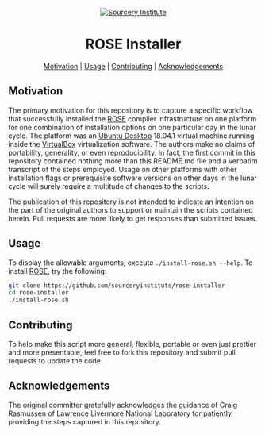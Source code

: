 <a name="top"> </a>

[This document is formatted with GitHub-Flavored Markdown.                ]:#
[For better viewing, including hyperlinks, read it online at              ]:#
[https://github.com/sourceryinstitute/rose-installer/blob/master/README.md]:#

<div align="center">

[![Sourcery Institute][sourcery institute logo]](https://www.sourceryinstitute.org)

ROSE Installer
==============

[Motivation](#motivation) | [Usage](#downloads) | [Contributing](#contributing) | [Acknowledgements](#status)  

</div>

Motivation
----------

The primary motivation for this repository is to capture a specific
workflow that successfully installed the [ROSE] compiler infrastructure 
on one platform for one combination of installation options on one particular
day in the lunar cycle.  The platform was an [Ubuntu Desktop] 18.04.1 virtual 
machine running inside the [VirtualBox] virtualization software.  The authors
make no claims of portability, generality, or even reproducibility.   In fact,
the first commit in this repository contained nothing more than this README.md
file and a verbatim transcript of the steps employed. Usage on other platforms
with other installation flags or prerequisite software versions on other days in 
the lunar cycle will surely require a multitude of changes to the scripts.

The publication of this repository is not intended to indicate an intention on 
the part of the original authors to support or maintain the scripts contained 
herein.  Pull requests are more likely to get responses than submitted issues.


Usage
-----
To display the allowable arguments, execute `./install-rose.sh --help`.  To
install [ROSE], try the following:
```bash
git clone https://github.com/sourceryinstitute/rose-installer
cd rose-installer
./install-rose.sh 
```

Contributing
------------
To help make this script more general, flexible, portable or even just 
prettier and more presentable, feel free to fork this repository and submit
pull requests to update the code.


Acknowledgements
----------------
The original committer gratefully acknowledges the guidance of Craig Rasmussen of
Lawrence Livermore National Laboratory for patiently providing the steps captured 
in this repository. 

[Internal Links]:#

[Motivation]: #motivation
[Usage]: #usage
[Acknowledgements]: #acknowledgements

[External Links]:#
[Ubuntu Desktop]: https://www.ubuntu.com/download/desktop
[ROSE]: https://www.rosecompiler.org
[VirtualBox]: https://www.virtualbox.org
[sourcery institute logo]: http://www.sourceryinstitute.org/uploads/4/9/9/6/49967347/sourcery-logo-rgb-hi-rez-1.png
